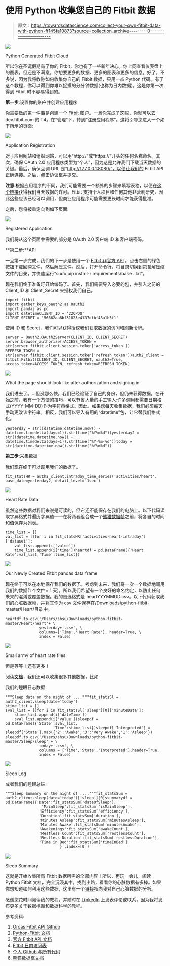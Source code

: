 # 使用 Python 收集您自己的 Fitbit 数据

> 原文：<https://towardsdatascience.com/collect-your-own-fitbit-data-with-python-ff145fa10873?source=collection_archive---------0----------------------->

![](img/5c31636b4bdd0a29389a48abe8edc9d1.png)

Python Generated Fitbit Cloud

所以你在圣诞假期有了你的 Fitbit，你也有了一些新年决心。你上网查看仪表盘上的图表，但还是不满意。你想要更多的数据、更多的图表和更多的信息。好了，不多说，因为我将教你如何收集你自己的 Fitbit 数据，只用一点 Python 代码。有了这个教程，你可以得到你难以捉摸的分分钟数据(也称为日内数据)，这是你第一次得到 Fitbit 时不容易得到的。

**第一步**:设置你的账户并创建应用程序

你需要做的第一件事是创建一个 [Fitbit 账户](https://www.fitbit.com/)。一旦你完成了这些，你就可以去 dev.fitbit.com 的 T4。在“管理”下，转到“注册应用程序”。这将引导您进入一个如下所示的页面:

![](img/25090ee9f3577f994b008cf5c2b48f45.png)

Application Registration

对于应用网站和组织网站，可以用“http://”或“https://”开头的任何名称命名。其次，确保 OAuth 2.0 应用程序类型为“个人”，因为这是允许我们下载当天数据的关键。最后，确保回调 URL 是“http://127.0.0.1:8080/”，以便让我们的 Fitbit API 正确连接。之后，点击协议框并提交。

**注意**:根据应用程序的不同，我们可能需要一个额外的步骤来填写表格，以便在[这个链接](https://dev.fitbit.com/build/reference/web-api/help/)获得我们当天数据的许可。Fitbit 支持个人项目和任何其他非营利研究，因此这些应该已经可以调用，但商业应用程序可能需要更长时间才能获得批准。

之后，您将被重定向到如下页面:

![](img/69fb0b0bd8da3781ba67276ac2b5bf96.png)

Registered Application

我们将从这个页面中需要的部分是 OAuth 2.0 客户端 ID 和客户端密码。

**第二步:**API

一旦第一步完成，我们的下一步是使用一个 [Fitbit 非官方 API](https://github.com/orcasgit/python-fitbit) 。点击右侧的绿色按钮下载回购文件，然后解压文件。然后，打开命令行，将目录切换到包含解压缩文件的目录，并快速运行“sudo pip install-r requirements/base . txt”。

现在我们终于准备好开始编码了。首先，我们需要导入必要的包，并引入之前的 Client_ID 和 Client_Secret 来授权我们自己。

```
import fitbit
import gather_keys_oauth2 as Oauth2
import pandas as pd 
import datetimeCLIENT_ID = '22CPDQ'
CLIENT_SECRET = '56662aa8bf31823e4137dfbf48a1b5f1'
```

使用 ID 和 Secret，我们可以获得授权我们获取数据的访问和刷新令牌。

```
server = Oauth2.OAuth2Server(CLIENT_ID, CLIENT_SECRET)
server.browser_authorize()ACCESS_TOKEN = str(server.fitbit.client.session.token['access_token'])
REFRESH_TOKEN = str(server.fitbit.client.session.token['refresh_token'])auth2_client = fitbit.Fitbit(CLIENT_ID, CLIENT_SECRET, oauth2=True, access_token=ACCESS_TOKEN, refresh_token=REFRESH_TOKEN)
```

![](img/65980ab280d17c8f82f89eb04b8d6d85.png)

What the page should look like after authorization and signing in

我们进去了。…但没那么快。我们已经验证了自己的身份，但仍未获得数据。在开始之前，我有一个方便的技巧，可以节省大量的手工输入:许多调用都需要日期格式(YYYY-MM-DD)作为字符串格式。因此，如果您每天收集数据，我们必须每天手动更改该字符串。相反，我们可以导入有用的“datetime”包，让它替我们格式化。

```
yesterday = str((datetime.datetime.now() - datetime.timedelta(days=1)).strftime("%Y%m%d"))yesterday2 = str((datetime.datetime.now() - datetime.timedelta(days=1)).strftime("%Y-%m-%d"))today = str(datetime.datetime.now().strftime("%Y%m%d"))
```

**第三步**:采集数据

我们现在终于可以调用我们的数据了。

```
fit_statsHR = auth2_client.intraday_time_series('activities/heart', base_date=yesterday2, detail_level='1sec')
```

![](img/c435747b2adb139b9d26611f0ead1abf.png)

Heart Rate Data

虽然这些数据对我们来说是可读的，但它还不能保存在我们的电脑上。以下代码读取字典格式并遍历字典值——在将两者组合成一个[熊猫数据帧](https://pandas.pydata.org/pandas-docs/stable/generated/pandas.DataFrame.html)之前，将各自的时间和值保存为列表。

```
time_list = []
val_list = []for i in fit_statsHR['activities-heart-intraday']['dataset']:
    val_list.append(i['value'])
    time_list.append(i['time'])heartdf = pd.DataFrame({'Heart Rate':val_list,'Time':time_list})
```

![](img/a63309110604ce22e542bbad41e4be82.png)

Our Newly Created Fitbit pandas data frame

现在终于可以在本地保存我们的数据了。考虑到未来，我们将一次一个数据地调用我们的数据(1 个文件= 1 天)，所以我们希望有一个良好的命名约定，以防止任何未来的混淆或覆盖数据。我的首选格式是 heartYYYMMDD.csv。以下代码获取我们的心脏数据帧，并将其作为 csv 文件保存在/Downloads/python-fitbit-master/Heart/目录中。

```
heartdf.to_csv('/Users/shsu/Downloads/python-fitbit-master/Heart/heart'+ \
               yesterday+'.csv', \
               columns=['Time','Heart Rate'], header=True, \
               index = False)
```

![](img/4019ed5439baa7bd1662598338f24673.png)

Small army of heart rate files

但是等等！还有更多！

阅读[文档](https://python-fitbit.readthedocs.io/en/latest/)，我们还可以收集很多其他数据，比如:

我们的睡眠日志数据:

```
"""Sleep data on the night of ...."""fit_statsSl = auth2_client.sleep(date='today')
stime_list = []
sval_list = []for i in fit_statsSl['sleep'][0]['minuteData']:
    stime_list.append(i['dateTime'])
    sval_list.append(i['value'])sleepdf = pd.DataFrame({'State':sval_list,
                     'Time':stime_list})sleepdf['Interpreted'] = sleepdf['State'].map({'2':'Awake','3':'Very Awake','1':'Asleep'})
sleepdf.to_csv('/Users/shsu/Downloads/python-fitbit-master/Sleep/sleep' + \
               today+'.csv', \
               columns = ['Time','State','Interpreted'],header=True, 
               index = False)
```

![](img/f25745a1f4f190fabe5a1092472d098e.png)

Sleep Log

或者我们的睡眠总结:

```
"""Sleep Summary on the night of ...."""fit_statsSum = auth2_client.sleep(date='today')['sleep'][0]ssummarydf = pd.DataFrame({'Date':fit_statsSum['dateOfSleep'],
                'MainSleep':fit_statsSum['isMainSleep'],
               'Efficiency':fit_statsSum['efficiency'],
               'Duration':fit_statsSum['duration'],
               'Minutes Asleep':fit_statsSum['minutesAsleep'],
               'Minutes Awake':fit_statsSum['minutesAwake'],
               'Awakenings':fit_statsSum['awakeCount'],
               'Restless Count':fit_statsSum['restlessCount'],
               'Restless Duration':fit_statsSum['restlessDuration'],
               'Time in Bed':fit_statsSum['timeInBed']
                        } ,index=[0])
```

![](img/0a17fda88aa2f1c3e2b6c2f347aba153.png)

Sleep Summary

这就是开始收集所有 Fitbit 数据所需的全部内容！所以，再玩一会儿，阅读 Python Fitbit 文档，完全沉浸其中，找到出路，看看你的心脏数据有多棒。如果你想知道如何利用这些数据，这里有一个[链接](https://medium.com/@shsu14/what-i-learned-from-analyzing-my-fitbit-data-61125d85af40)指向我对自己心脏数据的分析。

感谢您花时间阅读我的教程，并随时在 [LinkedIn](https://www.linkedin.com/in/stephenjhsu/) 上发表评论或联系，因为我将发布更多关于数据挖掘和数据科学的教程。

参考资料:

1.  [Orcas Fitbit API Github](https://github.com/orcasgit/python-fitbit)
2.  [Python-Fitbit 文档](http://python-fitbit.readthedocs.io/en/latest/)
3.  [官方 Fitbit API 文档](https://dev.fitbit.com/build/reference/web-api/)
4.  [Fitbit 日内访问表](https://dev.fitbit.com/build/reference/web-api/help/)
5.  [个人 Github 与所有代码](https://github.com/stephenjhsu/fitbit)
6.  [熊猫数据框文档](https://pandas.pydata.org/pandas-docs/stable/generated/pandas.DataFrame.html)